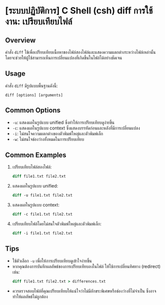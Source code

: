 # [ระบบปฏิบัติการ] C Shell (csh) diff การใช้งาน: เปรียบเทียบไฟล์

## Overview
คำสั่ง `diff` ใช้เพื่อเปรียบเทียบเนื้อหาของไฟล์สองไฟล์และแสดงความแตกต่างระหว่างไฟล์เหล่านั้น โดยจะช่วยให้ผู้ใช้สามารถเห็นการเปลี่ยนแปลงที่เกิดขึ้นในไฟล์ได้อย่างชัดเจน

## Usage
คำสั่ง `diff` มีรูปแบบพื้นฐานดังนี้:
```
diff [options] [arguments]
```

## Common Options
- `-u`: แสดงผลในรูปแบบ unified ซึ่งทำให้การเปรียบเทียบดูง่ายขึ้น
- `-c`: แสดงผลในรูปแบบ context ซึ่งแสดงบรรทัดก่อนและหลังที่มีการเปลี่ยนแปลง
- `-i`: ไม่สนใจความแตกต่างของตัวพิมพ์ใหญ่และตัวพิมพ์เล็ก
- `-w`: ไม่สนใจช่องว่างทั้งหมดในการเปรียบเทียบ

## Common Examples
1. เปรียบเทียบไฟล์สองไฟล์:
   ```csh
   diff file1.txt file2.txt
   ```

2. แสดงผลในรูปแบบ unified:
   ```csh
   diff -u file1.txt file2.txt
   ```

3. แสดงผลในรูปแบบ context:
   ```csh
   diff -c file1.txt file2.txt
   ```

4. เปรียบเทียบไฟล์โดยไม่สนใจตัวพิมพ์ใหญ่และตัวพิมพ์เล็ก:
   ```csh
   diff -i file1.txt file2.txt
   ```

## Tips
- ใช้ตัวเลือก `-u` เพื่อให้การเปรียบเทียบดูเข้าใจง่ายขึ้น
- หากคุณต้องการบันทึกผลลัพธ์ของการเปรียบเทียบลงในไฟล์ ให้ใช้การเปลี่ยนทิศทาง (redirect) เช่น:
  ```csh
  diff file1.txt file2.txt > differences.txt
  ```
- ควรตรวจสอบไฟล์ที่คุณเปรียบเทียบให้แน่ใจว่าไม่มีอักขระพิเศษหรือช่องว่างที่ไม่จำเป็น ซึ่งอาจทำให้ผลลัพธ์ไม่ถูกต้อง